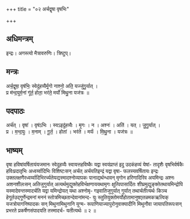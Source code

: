 +++
title = "०२ अर्चद्वृषा वृषभिः"

+++
## अधिमन्त्रम्
इन्द्रः। अगस्त्यो मैत्रावरुणिः। त्रिष्टुप्।

## मन्त्रः
अर्च॒द्वृषा॒ वृष॑भिः॒ स्वेदु॑हव्यैर्मृ॒गो नाश्नो॒ अति॒ यज्जु॑गु॒र्यात् ।  
प्र म॑न्द॒युर्म॒नां गू॑र्त॒ होता॒ भर॑ते॒ मर्यो॑ मिथु॒ना यज॑त्रः ॥

## पदपाठः
अर्च॑त् । वृषा॑ । वृष॑ऽभिः । स्वऽइदु॑हव्यैः । मृ॒गः । न । अश्नः॑ । अति॑ । यत् । जु॒गु॒र्यात् ।  
प्र । म॒न्द॒युः । म॒नाम् । गू॒र्त॒ । होता॑ । भर॑ते । मर्यः॑ । मि॒थु॒ना । यज॑त्रः ॥

## भाष्यम्
वृषा हविषांवर्षितायंयजमानः स्वेदुहव्यैः स्वायत्तहविष्कैः यद्वा स्वयंप्राप्तं इदु उदकंहव्यं येषां- तादृशैः वृषभिर्वर्षकैः हविःप्रदातृभिः अध्वर्य्वादिभिः विशिष्टःसन् अर्चत् अर्चयतिइन्द्रं यद्वा वृषा- फलस्यवर्षितायः इन्द्रः उक्तलक्षणैरध्वर्य्वादिभिरर्च्यतेयद्यस्मादश्नोव्यापकः पानाद्यर्थन्धावन् मृगोन हरिणादिरिव अयमिन्द्रः अश्नः अशनशीलःसन् अतिजुगुर्यात् अत्यर्थमुद्युक्तेहविर्भक्षणाययथामृगः क्षुत्पिपासार्दितः शीघ्रमुद्युङ्क्तेतथायमिन्द्रोपि यस्मादेवन्तस्मादर्चति यद्वा यमिन्द्रोयत् यथा अश्नोमृ- गइवातिजुगुर्यात् गुर्यात् तथार्चतीत्यर्थः किञ्च हेगूर्तउद्गूर्णेन्द्रमनां मननं स्तोत्रमिच्छतान्देवानांमन्द- युः स्तुतियुक्तोमर्योहोतामानुषएतन्नमकऋत्विक् यजत्रोयागनिष्पादकः सन् मिथुनामिथुनानि युग्म- रूपाणियाज्यापुरोनुवाक्यादीनि मिथुनौवा जायापतिरूपःसन् प्रभरते प्रकर्षेणसंपादयति तस्मादर्च- यतीत्यर्थः ॥ २ ॥